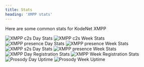 ```yaml
---
title: Stats
heading: 'XMPP stats'
---
```


Here are some common stats for KodeNet XMPP

<img src="https://munin.koderoot.net/kodenet/kodenet/prosody_c2s-day.png" alt="XMPP c2s Day Stats" />
<img src="https://munin.koderoot.net/kodenet/kodenet/prosody_c2s-week.png" alt="XMPP c2s Week Stats" />
<img src="https://munin.koderoot.net/kodenet/kodenet/prosody_presence-day.png" alt="XMPP presence Day Stats" />
<img src="https://munin.koderoot.net/kodenet/kodenet/prosody_presence-week.png" alt="XMPP presence Week Stats" />
<img src="https://munin.koderoot.net/kodenet/kodenet/prosody_s2s-day.png" alt="XMPP s2s Day Stats" />
<img src="https://munin.koderoot.net/kodenet/kodenet/prosody_s2s-week.png" alt="XMPP presence Week Stats" />
<img src="https://munin.koderoot.net/kodenet/kodenet/prosody_users-day.png" alt="XMPP Day Registration Stats" />
<img src="https://munin.koderoot.net/kodenet/kodenet/prosody_users-week.png" alt="XMPP Week Registration Stats" />
<img src="https://munin.koderoot.net/kodenet/kodenet/prosody_uptime-day.png" alt="Prosody Day Uptime" />
<img src="https://munin.koderoot.net/kodenet/kodenet/prosody_uptime-week.png" alt="Prosody Week Uptime" />
